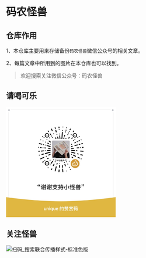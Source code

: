 # 码农怪兽

## 仓库作用

1、本仓库主要用来存储备份`码农怪兽`微信公众号的相关文章。

2、每篇文章中所用到的图片在本仓库也可以找到。

>欢迎搜索关注微信公众号：码农怪兽

## 请喝可乐

<img src="./assets/小怪兽的赞赏码.JPG" width = "300" height = "300" alt="图片名称" align="center" />

## 关注怪兽

![扫码_搜索联合传播样式-标准色版](./assets/扫码_搜索联合传播样式-标准色版.png)

